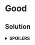 # Good
## Solution
<details>
<summary><b>SPOILERS</b></summary>

Using two pointers that point to the start/end of the whole set + Selecting a number to compare with the addition of the start and the end, find if it is equal to the number.

### Note
The number to compare with the addition MUST NOT BE the same as the start/end numbers to add. The number in this case must be excluded to filter some answer candidate pairs.

</details>
